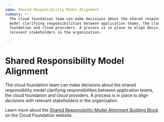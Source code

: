 ```yaml
---
name: Shared Responsibility Model Alignment
summary: >-
  The cloud foundation team can make decisions about the shared responsibility
  model clarifying responsibilities between application teams, the cloud
  foundation and cloud providers. A process is in place to align decisions with
  relevant stakeholders in the organization. 

---
```


# Shared Responsibility Model Alignment

The cloud foundation team can make decisions about the shared responsibility model clarifying responsibilities between application teams, the cloud foundation and cloud providers. A process is in place to align decisions with relevant stakeholders in the organization. 

Learn more about the [Shared Responsibility Model Alignment Building Block](https://cloudfoundation.org/maturity-model/security-and-compliance/shared-responsibility-model-alignment.html) on the Cloud Foundation website.
